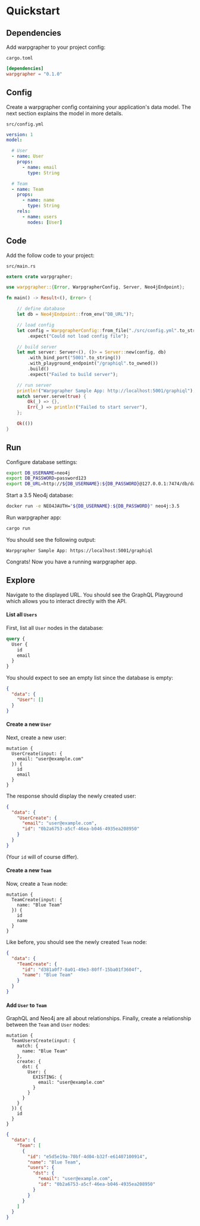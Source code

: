 # Quickstart

## Dependencies

Add warpgrapher to your project config:

`cargo.toml`

```toml
[dependencies]
warpgrapher = "0.1.0"
```

## Config

Create a warpgrapher config containing your application's data model. The next section explains the model in more details. 

`src/config.yml`

```yml
version: 1
model:

  # User
  - name: User
    props:
      - name: email
        type: String

  # Team
  - name: Team
    props:
      - name: name
        type: String
    rels:
      - name: users
        nodes: [User]
```

## Code 

Add the follow code to your project:

`src/main.rs`

```rust
extern crate warpgrapher;

use warpgrapher::{Error, WarpgrapherConfig, Server, Neo4jEndpoint};

fn main() -> Result<(), Error> {

    // define database
    let db = Neo4jEndpoint::from_env("DB_URL")?;

    // load config
    let config = WarpgrapherConfig::from_file("./src/config.yml".to_string())
        .expect("Could not load config file");

    // build server
    let mut server: Server<(), ()> = Server::new(config, db)
        .with_bind_port("5001".to_string())
        .with_playground_endpoint("/graphiql".to_owned())
        .build()
        .expect("Failed to build server");

    // run server
    println!("Warpgrapher Sample App: http://localhost:5001/graphiql");
    match server.serve(true) {
        Ok(_) => {},
        Err(_) => println!("Failed to start server"),
    };

    Ok(())
}
```

## Run

Configure database settings:

```bash
export DB_USERNAME=neo4j
export DB_PASSWORD=password123
export DB_URL=http://${DB_USERNAME}:${DB_PASSWORD}@127.0.0.1:7474/db/data
```

Start a 3.5 Neo4j database:

```bash
docker run -e NEO4JAUTH="${DB_USERNAME}:${DB_PASSWORD}" neo4j:3.5
```

Run warpgrapher app: 

```bash
cargo run
```

You should see the following output:
```
Warpgrapher Sample App: https://localhost:5001/graphiql
```

Congrats! Now you have a running warpgrapher app. 

## Explore

Navigate to the displayed URL. You should see the GraphQL Playground which allows you to interact directly with the API. 

#### List all `Users`

First, list all `User` nodes in the database:

```graphql
query {
  User {
    id
    email
  }
}
```

You should expect to see an empty list since the database is empty:

```json
{
  "data": {
    "User": []
  }
}
```

#### Create a new `User`

Next, create a new user:

```
mutation {
  UserCreate(input: {
    email: "user@example.com"
  }) {
    id
    email
  }
}
```

The response should display the newly created user:

```json
{
  "data": {
    "UserCreate": {
      "email": "user@example.com",
      "id": "0b2a6753-a5cf-46ea-b046-4935ea208950"
    }
  }
}
```

(Your `id` will of course differ). 

#### Create a new `Team`

Now, create a `Team` node:

```
mutation {
  TeamCreate(input: {
    name: "Blue Team"
  }) {
    id
    name
  }
}
```

Like before, you should see the newly created `Team` node:

```json
{
  "data": {
    "TeamCreate": {
      "id": "d381a0f7-8a01-49e3-80ff-15ba01f3604f",
      "name": "Blue Team"
    }
  }
}
```

#### Add `User` to `Team`

GraphQL and Neo4j are all about relationships. Finally, create a relationship between the `Team` and `User` nodes:

```
mutation {
  TeamUsersCreate(input: {
    match: {
      name: "Blue Team"
    },
    create: {
      dst: {
        User: {
          EXISTING: {
            email: "user@example.com"
          }
        }
      }
    }
  }) {
    id
  }
}
```

```json
{
  "data": {
    "Team": [
      {
        "id": "e5d5e19a-70bf-4d04-b32f-e61407100914",
        "name": "Blue Team",
        "users": {
          "dst": {
            "email": "user@example.com",
            "id": "0b2a6753-a5cf-46ea-b046-4935ea208950"
          }
        }
      }
    ]
  }
}
```
